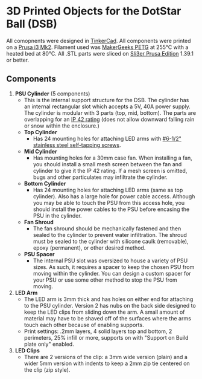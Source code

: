 # 3D Printed Objects for the DotStar Ball (DSB)
All comopnents were designed in [TinkerCad](https://www.tinkercad.com/#/). All components were printed on a [Prusa i3 Mk2](https://www.prusa3d.com/). Filament used was [MakerGeeks PETG](https://www.makergeeks.com/collections/maker-series-petg) at 255°C with a heated bed at 80°C. All .STL parts were sliced on [Sli3er Prusa Edition](https://www.prusa3d.com/slic3r-prusa-edition/) 1.39.1 or better.

## Components
1. **PSU Cylinder** (5 components)
   - This is the internal support structure for the DSB. The cylinder has an internal rectangular slot which accepts a 5V, 40A power supply. The cylinder is modular with 3 parts (top, mid, bottom). The parts are overlapping for an [IP 42 rating](https://en.wikipedia.org/wiki/IP_Code) (does not allow downward falling rain or snow within the enclosure.) 
   - **Top Cylinder**
     - Has 24 mounting holes for attaching LED arms with [#6-1/2" stainless steel self-tapping screws](https://www.fastenermart.com/SC165-1452.html).
   - **Mid Cylinder**
     - Has mounting holes for a 30mm case fan. When installing a fan, you should install a small mesh screen between the fan and cylinder to give it the IP 42 rating. If a mesh screen is omitted, bugs and other particulates may infiltrate the cylinder. 
   - **Bottom Cylinder**
     - Has 24 mounting holes for attaching LED arms (same as top cylinder). Also has a large hole for power cable access. Although you may be able to touch the PSU from this access hole, you should install the power cables to the PSU before encasing the PSU in the cylinder.
   - **Fan Shroud**
     - The fan shround should be mechanically fastened and then sealed to the cylinder to prevent water infiltration. The shroud must be sealed to the cylinder with silicone caulk (removable), epoxy (permanent), or other desired method.
   - **PSU Spacer**
     - The internal PSU slot was oversized to house a variety of PSU sizes. As such, it requires a spacer to keep the chosen PSU from moving within the cylinder. You can design a custom spacer for your PSU or use some other method to stop the PSU from moving.
2. **LED Arm**
   - The LED arm is 3mm thick and has holes on either end for attaching to the PSU cylinder. Version 2 has nubs on the back side designed to keep the LED clips from sliding down the arm. A small amount of material may have to be shaved off of the surfaces where the arms touch each other because of enabling supports.
   - Print settings: .2mm layers, 4 solid layers top and bottom, 2 perimeters, 25% infill or more, supports on with "Support on Build plate only" enabled.
3. **LED Clips**
   - There are 2 versions of the clip: a 3mm wide version (plain) and a wider 5mm version with indents to keep a 2mm zip tie centered on the clip (zip style).
    
